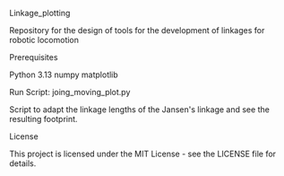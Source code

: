 Linkage_plotting

Repository for the design of tools for the development of linkages for robotic locomotion


Prerequisites


  Python 3.13
  numpy
  matplotlib
  

Run Script: joing_moving_plot.py


  Script to adapt the linkage lengths of the Jansen's linkage and see the resulting footprint.


 License

 
This project is licensed under the MIT License - see the LICENSE file for details.

